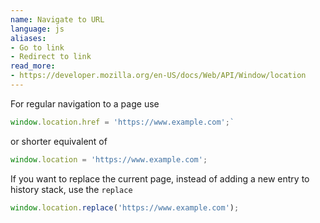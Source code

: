 ```yaml
---
name: Navigate to URL
language: js
aliases:
- Go to link
- Redirect to link
read_more:
- https://developer.mozilla.org/en-US/docs/Web/API/Window/location
---
```

For regular navigation to a page use

```javascript
window.location.href = 'https://www.example.com';`
```

or shorter equivalent of

```javascript
window.location = 'https://www.example.com';
```

If you want to replace the current page, instead of adding a new entry to history stack, use the `replace`

```javascript
window.location.replace('https://www.example.com');
```
